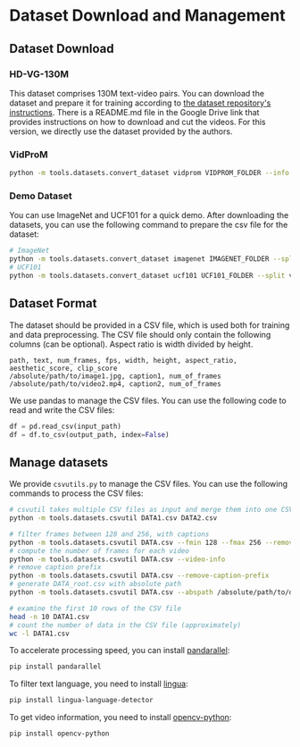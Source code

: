# Dataset Download and Management

## Dataset Download

### HD-VG-130M

This dataset comprises 130M text-video pairs. You can download the dataset and prepare it for training according to [the dataset repository's instructions](https://github.com/daooshee/HD-VG-130M). There is a README.md file in the Google Drive link that provides instructions on how to download and cut the videos. For this version, we directly use the dataset provided by the authors.

### VidProM

```bash
python -m tools.datasets.convert_dataset vidprom VIDPROM_FOLDER --info VidProM_semantic_unique.csv
```

### Demo Dataset

You can use ImageNet and UCF101 for a quick demo. After downloading the datasets, you can use the following command to prepare the csv file for the dataset:

```bash
# ImageNet
python -m tools.datasets.convert_dataset imagenet IMAGENET_FOLDER --split train
# UCF101
python -m tools.datasets.convert_dataset ucf101 UCF101_FOLDER --split videos
```

## Dataset Format

The dataset should be provided in a CSV file, which is used both for training and data preprocessing. The CSV file should only contain the following columns (can be optional). Aspect ratio is width divided by height.

```csv
path, text, num_frames, fps, width, height, aspect_ratio, aesthetic_score, clip_score
/absolute/path/to/image1.jpg, caption1, num_of_frames
/absolute/path/to/video2.mp4, caption2, num_of_frames
```

We use pandas to manage the CSV files. You can use the following code to read and write the CSV files:

```python
df = pd.read_csv(input_path)
df = df.to_csv(output_path, index=False)
```

## Manage datasets

We provide `csvutils.py` to manage the CSV files. You can use the following commands to process the CSV files:

```bash
# csvutil takes multiple CSV files as input and merge them into one CSV file
python -m tools.datasets.csvutil DATA1.csv DATA2.csv

# filter frames between 128 and 256, with captions
python -m tools.datasets.csvutil DATA.csv --fmin 128 --fmax 256 --remove-empty-caption
# compute the number of frames for each video
python -m tools.datasets.csvutil DATA.csv --video-info
# remove caption prefix
python -m tools.datasets.csvutil DATA.csv --remove-caption-prefix
# generate DATA_root.csv with absolute path
python -m tools.datasets.csvutil DATA.csv --abspath /absolute/path/to/dataset

# examine the first 10 rows of the CSV file
head -n 10 DATA1.csv
# count the number of data in the CSV file (approximately)
wc -l DATA1.csv
```

To accelerate processing speed, you can install [pandarallel](https://github.com/nalepae/pandarallel):

```bash
pip install pandarallel
```

To filter text language, you need to install [lingua](https://github.com/pemistahl/lingua-py):

```bash
pip install lingua-language-detector
```

To get video information, you need to install [opencv-python](https://github.com/opencv/opencv-python):

```bash
pip install opencv-python
```
